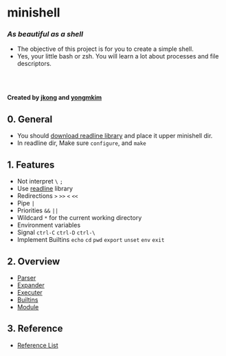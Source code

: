 # minishell
### <i>As beautiful as a shell</i>

* The objective of this project is for you to create a simple shell.
* Yes, your little bash or zsh. You will learn a lot about processes and file descriptors.

<br><br>

**Created by [jkong](https://profile.intra.42.fr/users/jkong) and [yongmkim](https://profile.intra.42.fr/users/yongmkim)**

## 0. General
* You should [download readline library](http://git.savannah.gnu.org/cgit/readline.git/snapshot/readline-master.tar.gz) and place it upper minishell dir.
* In readline dir, Make sure `configure`, and `make`

## 1. Features
* Not interpret `\` `;`
* Use [readline](https://tiswww.case.edu/php/chet/readline/rltop.html) library
* Redirections `>` `>>` `<` `<<`
* Pipe `|`
* Priorities `&&` `||`
* Wildcard `*` for the current working directory
* Environment variables
* Signal `ctrl-C` `ctrl-D` `ctrl-\`
* Implement Builtins `echo` `cd` `pwd` `export` `unset` `env` `exit`

## 2. Overview
* [Parser](https://github.com/42-shell/minishell/wiki/1.-Parser)
* [Expander](https://github.com/42-shell/minishell/wiki/2.-Expander)
* [Executer](https://github.com/42-shell/minishell/wiki/3.-Executer)
* [Builtins](https://github.com/42-shell/minishell/wiki/4.-Builtins)
* [Module](https://github.com/42-shell/minishell/wiki/5.-Module)

## 3. Reference
* [Reference List](https://github.com/42-shell/minishell/wiki/Reference)
